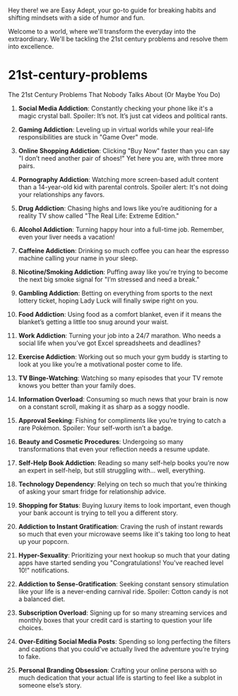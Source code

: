 Hey there! we are Easy Adept, your go-to guide for breaking habits and shifting mindsets with a side of humor and fun.

Welcome to a world, where we'll transform the everyday into the extraordinary. We'll be tackling the 21st century problems and resolve them into excellence. 

# 21st-century-problems
The 21st Century Problems That Nobody Talks About (Or Maybe You Do)


1. **Social Media Addiction**: Constantly checking your phone like it's a magic crystal ball. Spoiler: It’s not. It’s just cat videos and political rants.

2. **Gaming Addiction**: Leveling up in virtual worlds while your real-life responsibilities are stuck in "Game Over" mode.

3. **Online Shopping Addiction**: Clicking "Buy Now" faster than you can say "I don’t need another pair of shoes!" Yet here you are, with three more pairs.

4. **Pornography Addiction**: Watching more screen-based adult content than a 14-year-old kid with parental controls. Spoiler alert: It's not doing your relationships any favors.

5. **Drug Addiction**: Chasing highs and lows like you’re auditioning for a reality TV show called "The Real Life: Extreme Edition."

6. **Alcohol Addiction**: Turning happy hour into a full-time job. Remember, even your liver needs a vacation!

7. **Caffeine Addiction**: Drinking so much coffee you can hear the espresso machine calling your name in your sleep.

8. **Nicotine/Smoking Addiction**: Puffing away like you're trying to become the next big smoke signal for "I’m stressed and need a break."

9. **Gambling Addiction**: Betting on everything from sports to the next lottery ticket, hoping Lady Luck will finally swipe right on you.

10. **Food Addiction**: Using food as a comfort blanket, even if it means the blanket’s getting a little too snug around your waist.

11. **Work Addiction**: Turning your job into a 24/7 marathon. Who needs a social life when you’ve got Excel spreadsheets and deadlines?

12. **Exercise Addiction**: Working out so much your gym buddy is starting to look at you like you’re a motivational poster come to life.

13. **TV Binge-Watching**: Watching so many episodes that your TV remote knows you better than your family does.

14. **Information Overload**: Consuming so much news that your brain is now on a constant scroll, making it as sharp as a soggy noodle.

15. **Approval Seeking**: Fishing for compliments like you’re trying to catch a rare Pokémon. Spoiler: Your self-worth isn’t a badge.

16. **Beauty and Cosmetic Procedures**: Undergoing so many transformations that even your reflection needs a resume update.

17. **Self-Help Book Addiction**: Reading so many self-help books you’re now an expert in self-help, but still struggling with... well, everything.

18. **Technology Dependency**: Relying on tech so much that you’re thinking of asking your smart fridge for relationship advice.

19. **Shopping for Status**: Buying luxury items to look important, even though your bank account is trying to tell you a different story.

20. **Addiction to Instant Gratification**: Craving the rush of instant rewards so much that even your microwave seems like it's taking too long to heat up your popcorn.
21. **Hyper-Sexuality**: Prioritizing your next hookup so much that your dating apps have started sending you "Congratulations! You've reached level 10!" notifications.
22. **Addiction to Sense-Gratification**: Seeking constant sensory stimulation like your life is a never-ending carnival ride. Spoiler: Cotton candy is not a balanced diet.
23. **Subscription Overload**: Signing up for so many streaming services and monthly boxes that your credit card is starting to question your life choices.
24. **Over-Editing Social Media Posts**: Spending so long perfecting the filters and captions that you could’ve actually lived the adventure you’re trying to fake.
25. **Personal Branding Obsession**: Crafting your online persona with so much dedication that your actual life is starting to feel like a subplot in someone else’s story.

